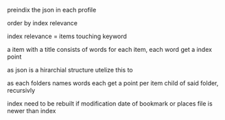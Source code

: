 preindix the json in each profile 

order by index relevance

index relevance = items touching keyword

a item with a title consists of words
for each item, each word get a index point

as json is a hirarchial structure
utelize this to 

as each folders names words each get a point per item 
child of said folder, recursivly

index need to be rebuilt if modification date of bookmark or places file is newer than 
index
